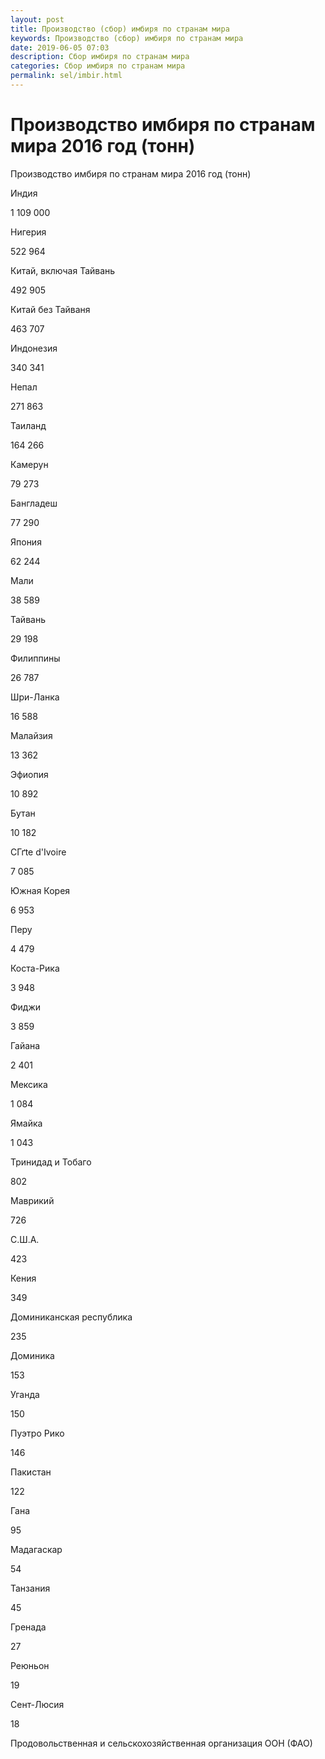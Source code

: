 ```yaml
---
layout: post
title: Производство (сбор) имбиря по странам мира 
keywords: Производство (сбор) имбиря по странам мира
date: 2019-06-05 07:03
description: Сбор имбиря по странам мира
categories: Сбор имбиря по странам мира
permalink: sel/imbir.html
---
```


# Производство имбиря по странам мира 2016 год (тонн)




Производство имбиря по странам мира 2016 год (тонн)









Индия


1 109 000






Нигерия


522 964






Китай, включая Тайвань


492 905






Китай без Тайваня


463 707






Индонезия


340 341






Непал


271 863






Таиланд


164 266






Камерун


79 273






Бангладеш


77 290






Япония


62 244






Мали


38 589






Тайвань


29 198






Филиппины


26 787






Шри-Ланка


16 588






Малайзия


13 362






Эфиопия


10 892






Бутан


10 182






CГґte d&#39;Ivoire


7 085






Южная Корея


6 953






Перу


4 479






Коста-Рика


3 948






Фиджи


3 859






Гайана


2 401






Мексика


1 084






Ямайка


1 043






Тринидад и Тобаго


802






Маврикий


726






С.Ш.А.


423






Кения


349






Доминиканская республика


235






Доминика


153






Уганда


150






Пуэтро Рико


146






Пакистан


122






Гана


95






Мадагаскар


54






Танзания


45






Гренада


27






Реюньон


19






Сент-Люсия


18








Продовольственная и сельскохозяйственная организация ООН (ФАО) 


			
